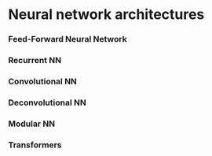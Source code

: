 # Neural network architectures

### Feed-Forward Neural Network

### Recurrent NN

### Convolutional NN

### Deconvolutional NN

### Modular NN

### Transformers


